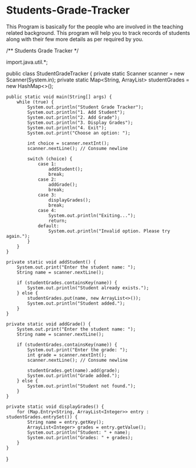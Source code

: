 # Students-Grade-Tracker
This Program is basically for the people who are involved in the teaching related background. This program will help you to track records of students along with their few more details as per required by you.

/**                                                     Students Grade Tracker                                                                  */

import.java.util.*;

public class StudentGradeTracker {
    private static Scanner scanner = new Scanner(System.in);
    private static Map<String, ArrayList<Integer>> studentGrades = new HashMap<>();

    public static void main(String[] args) {
        while (true) {
            System.out.println("Student Grade Tracker");
            System.out.println("1. Add Student");
            System.out.println("2. Add Grade");
            System.out.println("3. Display Grades");
            System.out.println("4. Exit");
            System.out.print("Choose an option: ");
            
            int choice = scanner.nextInt();
            scanner.nextLine(); // Consume newline

            switch (choice) {
                case 1:
                    addStudent();
                    break;
                case 2:
                    addGrade();
                    break;
                case 3:
                    displayGrades();
                    break;
                case 4:
                    System.out.println("Exiting...");
                    return;
                default:
                    System.out.println("Invalid option. Please try again.");
            }
        }
    }

    private static void addStudent() {
        System.out.print("Enter the student name: ");
        String name = scanner.nextLine();
        
        if (studentGrades.containsKey(name)) {
            System.out.println("Student already exists.");
        } else {
            studentGrades.put(name, new ArrayList<>());
            System.out.println("Student added.");
        }
    }

    private static void addGrade() {
        System.out.print("Enter the student name: ");
        String name = scanner.nextLine();
        
        if (studentGrades.containsKey(name)) {
            System.out.print("Enter the grade: ");
            int grade = scanner.nextInt();
            scanner.nextLine(); // Consume newline
            
            studentGrades.get(name).add(grade);
            System.out.println("Grade added.");
        } else {
            System.out.println("Student not found.");
        }
    }

    private static void displayGrades() {
        for (Map.Entry<String, ArrayList<Integer>> entry : studentGrades.entrySet()) {
            String name = entry.getKey();
            ArrayList<Integer> grades = entry.getValue();
            System.out.println("Student: " + name);
            System.out.println("Grades: " + grades);
        }
    }
}
